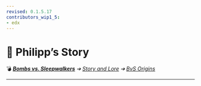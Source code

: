 ```yaml
---
revised: 0.1.5.17
contributors_wip1_5:
- edx
---
```


# 📁 Philipp’s Story

💣 ***[Bombs vs. Sleepwalkers][home]** ➔ [Story and Lore][story] ➔ [BvS Origins][story_bvso]*

****

[home]: /README.md
[story]: /story/readme.md
[story_bvso]: /story/bvso/readme.md
